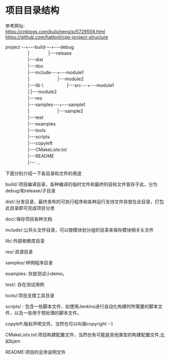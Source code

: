 # 项目目录结构

参考网址: \
https://cnblogs.com/kuliuheng/p/5729559.html \
https://github.com/hattonl/cpp-project-structure

project --+---build---+---debug \
　　　　　|　　　　  |---release \
　　　　　|---dist \
　　　　　|---doc \
　　　　　|---include---+---module1 \
　　　　　|　　　　　 　|---module2 \
　　　　　|---lib \ 
　　　　　|---src---+---module1 \
　　　　　|        |---module2 \
　　　　　|---res \
　　　　　|---samples---+---sample1 \
　　　　　|　　　　  　　|---sample2 \
　　　　　|---test \
　　　　　|---examples \
　　　　　|---tools \
　　　　　|---scripts \
　　　　　|---copyleft \
　　　　　|---CMakeLists.txt \
　　　　　|---README \
　　　　　|--- ... 

下面分别介绍一下各目录和文件的用途

build/:项目编译目录，各种编译的临时文件和最终的目标文件皆存于此，分为debug/和release/子目录

dist/:分发目录，最终发布的可执行程序和各种运行支持文件存放在此目录，打包此目录即可完成项目分发

doc/:保存项目各种文档

include/:公共头文件目录，可以按模块划分组织目录来保存模块相关头文件

lib/:外部依赖库目录

res/:资源目录

samples/:样例程序目录

examples: 存放测试小demo。

test/: 存在测试用例

tools/:项目支撑工具目录

scripts/ : 包含一些脚本文件，如使用Jenkins进行自动化构建时所需要的脚本文件，以及一些用于预处理的脚本文件。

copyleft:版权声明文件，当然也可以叫做copyright :-)

CMakeLists.txt:项目构建配置文件，当然也有可能是其他类型的构建配置文件,比如bjam

README:项目的总体说明文件